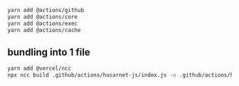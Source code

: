 ```bash
yarn add @actions/github
yarn add @actions/core
yarn add @actions/exec
yarn add @actions/cache
```

## bundling into 1 file

```bash
yarn add @vercel/ncc
npx ncc build .github/actions/husarnet-js/index.js -o .github/actions/husarnet-js/dist
```